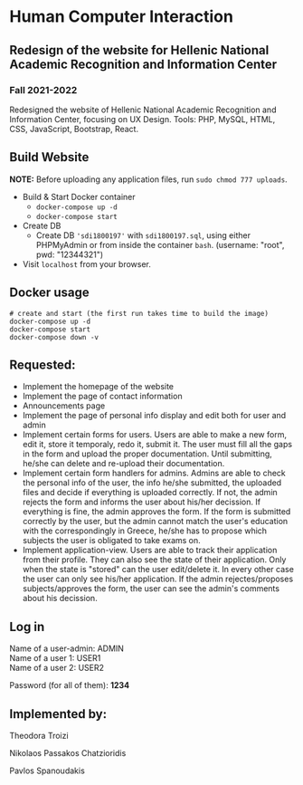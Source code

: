 # Human Computer Interaction 
## Redesign of the website for Hellenic National Academic Recognition and Information Center 
### Fall 2021-2022

Redesigned the website of Hellenic National Academic Recognition and Information Center, focusing on UX Design. 
Tools: PHP, MySQL, HTML, CSS, JavaScript, Bootstrap, React.

## Build Website
**NOTE:** Before uploading any application files, run `sudo chmod 777 uploads`.
- Build & Start Docker container
    - `docker-compose up -d`
    - `docker-compose start`
- Create DB
    - Create DB `'sdi1800197'` with `sdi1800197.sql`, using either PHPMyAdmin or from inside the container `bash`. (username: "root", pwd: "12344321")
- Visit `localhost` from your browser.

## Docker usage
```
# create and start (the first run takes time to build the image)
docker-compose up -d
docker-compose start
docker-compose down -v
```

## Requested:
* Implement the homepage of the website
* Implement the page of contact information 
* Announcements page
* Implement the page of personal info display and edit both for user and admin
* Implement certain forms for users. 
Users are able to make a new form, edit it, store it temporaly, redo it, submit it. The user must fill all the gaps in the form and upload the proper documentation. Until submitting, he/she can delete and re-upload their documentation.
* Implement certain form handlers for admins. 
Admins are able to check the personal info of the user, the info he/she 
submitted, the uploaded files and decide if everything is uploaded correctly. If not, the admin rejects the form and informs the user
about his/her decission. If everything is fine, the admin approves the form. If the form is submitted correctly by the user, but the admin 
cannot match the user's education with the correspondingly in Greece, he/she has to propose which subjects the user is obligated to take exams on.
* Implement application-view.
Users are able to track their application from their profile. They can also see the state of their application. Only when the state is "stored" can the user edit/delete it. In every other case the user can only see his/her application. If the admin rejectes/proposes subjects/approves the form, the user
can see the admin's comments about his decission. 

## Log in 

Name of a user-admin: ADMIN <br>
Name of a user 1: USER1 <br>
Name of a user 2: USER2 <br>

Password (for all of them): **1234** <br>


## Implemented by:

Theodora Troizi

Nikolaos Passakos Chatzioridis

Pavlos Spanoudakis

